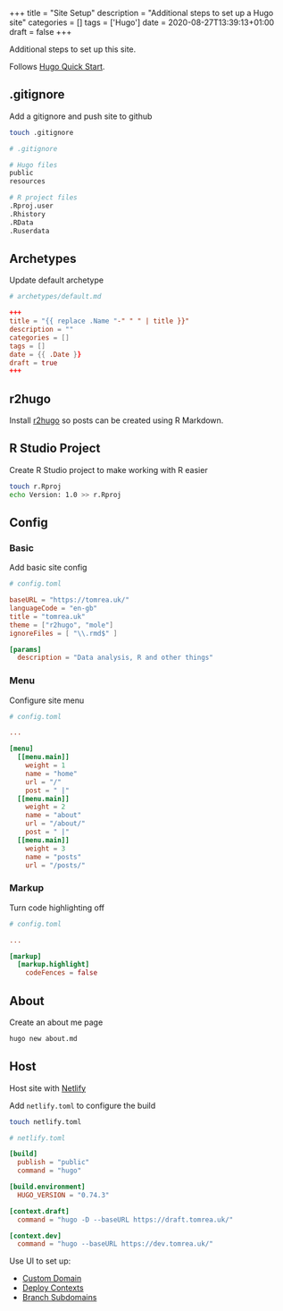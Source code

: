 +++
title = "Site Setup"
description = "Additional steps to set up a Hugo site"
categories = []
tags = ['Hugo']
date = 2020-08-27T13:39:13+01:00
draft = false
+++

Additional steps to set up this site.

Follows [Hugo Quick Start](/posts/hugo-quick-start/).

## .gitignore

Add a gitignore and push site to github

```bash
touch .gitignore
```

```bash
# .gitignore

# Hugo files
public
resources

# R project files
.Rproj.user
.Rhistory
.RData
.Ruserdata
```

## Archetypes

Update default archetype

```toml
# archetypes/default.md

+++
title = "{{ replace .Name "-" " " | title }}"
description = ""
categories = []
tags = []
date = {{ .Date }}
draft = true
+++
```

## r2hugo

Install [r2hugo](https://github.com/thomasmarkrea/r2hugo) so posts can be created using R Markdown.

## R Studio Project

Create R Studio project to make working with R easier

```bash
touch r.Rproj
echo Version: 1.0 >> r.Rproj
```

## Config

### Basic

Add basic site config

```toml
# config.toml

baseURL = "https://tomrea.uk/"
languageCode = "en-gb"
title = "tomrea.uk"
theme = ["r2hugo", "mole"]
ignoreFiles = [ "\\.rmd$" ]

[params]
  description = "Data analysis, R and other things"
```

### Menu

Configure site menu

```toml
# config.toml

...

[menu]
  [[menu.main]]
    weight = 1
    name = "home"
    url = "/"
    post = " |"
  [[menu.main]]
    weight = 2
    name = "about"
    url = "/about/"
    post = " |"
  [[menu.main]]
    weight = 3
    name = "posts"
    url = "/posts/"
```

### Markup

Turn code highlighting off

```toml
# config.toml

...

[markup]
  [markup.highlight]
    codeFences = false
```

## About

Create an about me page

```bash
hugo new about.md
```

## Host

Host site with [Netlify](https://gohugo.io/hosting-and-deployment/hosting-on-netlify/)

Add `netlify.toml` to configure the build

```bash
touch netlify.toml
```

```toml
# netlify.toml

[build]
  publish = "public"
  command = "hugo" 

[build.environment]
  HUGO_VERSION = "0.74.3"

[context.draft]
  command = "hugo -D --baseURL https://draft.tomrea.uk/"

[context.dev]
  command = "hugo --baseURL https://dev.tomrea.uk/"
```

Use UI to set up:

- [Custom Domain](https://docs.netlify.com/domains-https/custom-domains/)
- [Deploy Contexts](https://docs.netlify.com/site-deploys/overview/#branches-and-deploys)
- [Branch Subdomains](https://docs.netlify.com/domains-https/custom-domains/multiple-domains/#branch-subdomains)